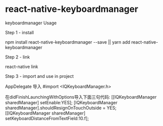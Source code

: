 # react-native-keyboardmanager
keyboardmanager
Usage

Step 1 - install

npm install react-native-keyboardmanager --save  || yarn add react-native-keyboardmanager

Step 2 - link

react-native link

Step 3 - import and use in project

AppDelegate 导入 #import <IQKeyboardManager.h>

在didFinishLaunchingWithOptions导入下面三句代码:
[[IQKeyboardManager sharedManager] setEnable:YES];
[IQKeyboardManager sharedManager].shouldResignOnTouchOutside = YES;
[[IQKeyboardManager sharedManager] setKeyboardDistanceFromTextField:10.f];
